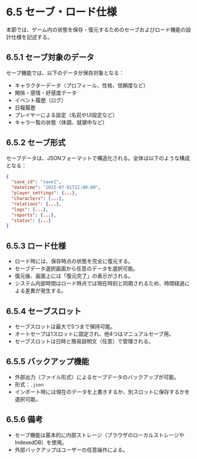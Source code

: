 # 6.5 セーブ・ロード仕様

本節では、ゲーム内の状態を保存・復元するためのセーブおよびロード機能の設計仕様を記述する。

## 6.5.1 セーブ対象のデータ

セーブ機能では、以下のデータが保存対象となる：

- キャラクターデータ（プロフィール、性格、信頼度など）
- 関係・感情・好感度データ
- イベント履歴（ログ）
- 日報履歴
- プレイヤーによる設定（名前やUI設定など）
- キャラ一覧の状態（体調、就寝中など）

## 6.5.2 セーブ形式

セーブデータは、JSONフォーマットで構造化される。全体は以下のような構成となる：

```json
{
  "save_id": "save1",
  "datetime": "2025-07-01T22:00:00",
  "player_settings": {...},
  "characters": {...},
  "relations": {...},
  "logs": {...},
  "reports": {...},
  "status": {...}
}
```

## 6.5.3 ロード仕様

- ロード時には、保存時点の状態を完全に復元する。
- セーブデータ選択画面から任意のデータを選択可能。
- 復元後、画面上には「復元完了」の表示がされる。
- システム内部時間はロード時点では現在時刻と同期されるため、時間経過による差異が発生する。

## 6.5.4 セーブスロット

- セーブスロットは最大で5つまで保持可能。
- オートセーブは1スロットに固定され、他4つはマニュアルセーブ用。
- セーブスロットは日時と簡易説明文（任意）で管理される。

## 6.5.5 バックアップ機能

- 外部出力（ファイル形式）によるセーブデータのバックアップが可能。
- 形式：`.json`
- インポート時には現在のデータを上書きするか、別スロットに保存するかを選択可能。

## 6.5.6 備考

- セーブ機能は基本的に内部ストレージ（ブラウザのローカルストレージやIndexedDB）を使用。
- 外部バックアップはユーザーの任意操作による。
